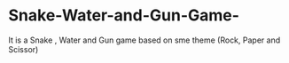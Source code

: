 # Snake-Water-and-Gun-Game-
It is a Snake , Water and Gun game based on sme theme (Rock, Paper and Scissor)
